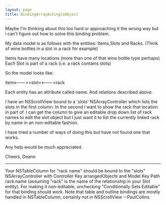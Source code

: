 ```yaml
---
layout: page
title: BindingArrayAsSingleObject
---
```




Maybe I'm thinking about this too hard or approaching it the wrong way but i can't figure out how to solve this binding problem.

My data model is as follows with the entities: Items,Slots and Racks. (Think of wine bottles in a slot in a rack for example)

Items have many locations (more than one of that wine bottle type perhaps)
Each Slot is part of a rack (i.e. a rack contains slots)

So the model looks like:

item<--->>slot<<--->rack

Each entity has an attribute called name. And relations described above.

I have an NSScrollView bound to a 'slots' NSArrayController which lists the slots in the first column. In the second I want to show the rack that location in part of. I can get the column to give an editable drop down list of rack names to edit the slot object but I just want it to list the currently linked rack by name in an non-editable fashion. 

I have tried a number of ways of doing this but have not found one that works. 

Any help would be much appreciated. 

Cheers, Deano

----

Your NSTableColumn for "rack name" should be bound to the "slots" NSArrayController with Controller Key arrangedObjects and Model Key Path rack.name  (assuming "rack" is the name of the relationship in your Slot entity).  For making it non-editable, unchecking "Conditionally Sets Editable" for that binding should work. 
Note that table and outline bindings are mostly handled in NSTableColumn, certainly not in NSScrollView --PaulCollins

